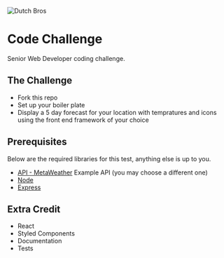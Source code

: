 ![Dutch Bros](https://files.dutchbros.com/StaticImages/Dutch_Bros_Logo.png)

# Code Challenge
Senior Web Developer coding challenge.

## The Challenge

- Fork this repo
- Set up your boiler plate
- Display a 5 day forecast for your location with tempratures and icons using the front end framework of your choice

## Prerequisites
Below are the required libraries for this test, anything else is up to you.

* [API - MetaWeather](https://www.metaweather.com/api/) Example API (you may choose a different one)
* [Node](https://nodejs.org/en/)
* [Express](https://expressjs.com/)

## Extra Credit

* React
* Styled Components
* Documentation
* Tests

